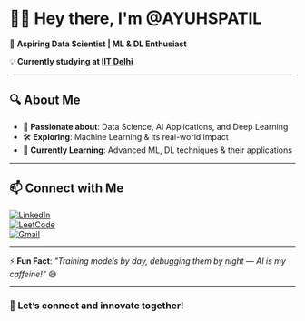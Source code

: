 # 👋🏻 Hey there, I'm **@AYUHSPATIL**  

🚀 **Aspiring Data Scientist | ML & DL Enthusiast**  

💡 **Currently studying at [IIT Delhi]()**  

---

## 🔍 About Me  
- 👀 **Passionate about**: Data Science, AI Applications, and Deep Learning  
- 🛠 **Exploring**: Machine Learning & its real-world impact  
- 🌱 **Currently Learning**: Advanced ML, DL techniques & their applications  

---

## 📫 Connect with Me  

[![LinkedIn](https://img.shields.io/badge/-LinkedIn-0A66C2?style=for-the-badge&logo=linkedin&logoColor=white)](https://www.linkedin.com/in/ayush-patil45)  
[![LeetCode](https://img.shields.io/badge/-LeetCode-FFA116?style=for-the-badge&logo=leetcode&logoColor=white)](https://leetcode.com/your-profile/)  
[![Gmail](https://img.shields.io/badge/-Gmail-D14836?style=for-the-badge&logo=gmail&logoColor=white)](mailto:ayushpatil02022@gmail.com)  

---

⚡ **Fun Fact**: *"Training models by day, debugging them by night — AI is my caffeine!"* 😅  

---

### 🚀 Let’s connect and innovate together!  

